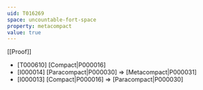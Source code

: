 ```yaml
---
uid: T016269
space: uncountable-fort-space
property: metacompact
value: true
---
```

[[Proof]]

* [T000610] [Compact|P000016]
* [I000014] [Paracompact|P000030] => [Metacompact|P000031]
* [I000013] [Compact|P000016] => [Paracompact|P000030]

